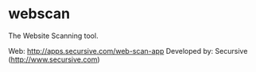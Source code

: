 webscan
=======
The Website Scanning tool.

Web: http://apps.secursive.com/web-scan-app
Developed by: Secursive (http://www.secursive.com)

